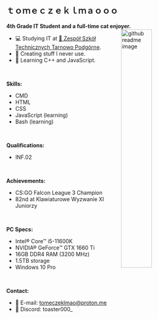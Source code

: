<h2 style="display:block">ｔｏｍｅｃｚｅｋｌｍａｏｏｏ</h2>
<b>4th Grade IT Student and a full-time cat enjoyer.</b>
<img title="this cat is just like me fr" width="40%" align="right" alt="github readme image" src="https://github.com/tomeczeklmaooo/tomeczeklmaooo/assets/82512805/f7b3b15d-1307-4d17-8a42-d2655b81c21c">

<p>
  
  - :computer: Studying IT at <a href="https://zst-tp.pl/">&#128279; Zespół Szkół Technicznych Tarnowo Podgórne</a>.
  - :floppy_disk: Creating stuff I never use.
  - :book: Learning C++ and JavaScript.
</p>
<br>

<b>Skills:</b>
  - CMD
  - HTML
  - CSS
  - JavaScript (learning)
  - Bash (learning)
<br>

<b>Qualifications:</b>
  - INF.02 
<br>

<b>Achievements:</b>
  - CS:GO Falcon League 3 Champion
  - 82nd at Klawiaturowe Wyzwanie XI Juniorzy
<br>

<b>PC Specs:</b>
  - Intel&reg; Core&trade; i5-11600K
  - NVIDIA&reg; GeForce&trade; GTX 1660 Ti
  - 16GB DDR4 RAM (3200 MHz)
  - 1.5TB storage
  - Windows 10 Pro
<br>

<b>Contact:</b>
  - :email: E-mail: tomeczeklmao@proton.me
  - :speech_balloon: Discord: toaster000_
